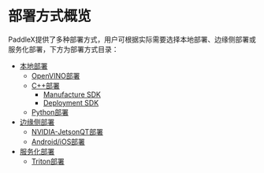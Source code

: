 # 部署方式概览

PaddleX提供了多种部署方式，用户可根据实际需要选择本地部署、边缘侧部署或服务化部署，下方为部署方式目录：

- [本地部署]()
  - [OpenVINO部署](./cpp/docs/compile/openvino/README.md)
  - [C++部署](./deploy/cpp)
    - [Manufacture SDK](./cpp/docs/manufacture_sdk) 
    - [Deployment SDK](./cpp/docs/deployment.md) 
  - [Python部署](../../docs/python_deploy.md)
- [边缘侧部署]()
  - [NVIDIA-JetsonQT部署]()
  - [Android/iOS部署]()
- [服务化部署]()
  - [Triton部署](./cpp/docs/compile/triton/docker.md)
